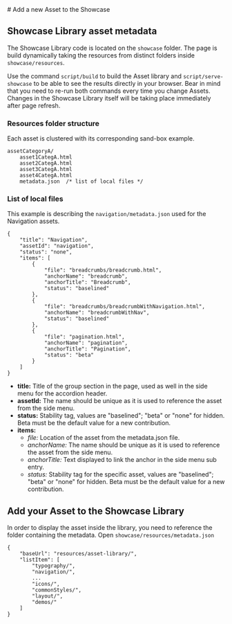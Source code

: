 <head>
    <title>How to Contribute - Add to the Showcase</title>
</head>
# Add a new Asset to the Showcase

## Showcase Library asset metadata

The Showcase Library code is located on the `showcase` folder.
The page is build dynamically taking the resources from distinct folders inside `showcase/resources`.

Use the command `script/build` to build the Asset library and `script/serve-showcase` to be able to see the results directly in your browser.
Bear in mind that you need to re-run both commands every time you change Assets.
Changes in the Showcase Library itself will be taking place immediately after page refresh.

### Resources folder structure

Each asset is clustered with its corresponding sand-box example.

    assetCategoryA/
        asset1CategA.html
        asset2CategA.html
        asset3CategA.html
        asset4CategA.html
        metadata.json  /* list of local files */

### List of local files

This example is describing the `navigation/metadata.json` used for the Navigation assets.

    {
        "title": "Navigation",
        "assetId": "navigation",
        "status": "none",
        "items": [
            {
                "file": "breadcrumbs/breadcrumb.html",
                "anchorName": "breadcrumb",
                "anchorTitle": "Breadcrumb",
                "status": "baselined"
            },
            {
                "file": "breadcrumbs/breadcrumbWithNavigation.html",
                "anchorName": "breadcrumbWithNav",
                "status": "baselined"
            },
            {
                "file": "pagination.html",
                "anchorName": "pagination",
                "anchorTitle": "Pagination",
                "status": "beta"
            }
        ]
    }

*   **title:**
            Title of the group section in the page, used as well in the side menu for the accordion header.
*   **assetId:**
            The name should be unique as it is used to reference the asset from the side menu.
*   **status:**
            Stability tag, values are "baselined"; "beta" or "none" for hidden.
            Beta must be the default value for a new contribution.
*   **items:**
    *   _file:_
                    Location of the asset from the metadata.json file.
    *   _anchorName:_
                    The name should be unique as it is used to reference the asset from the side menu.
    *   _anchorTitle:_
                    Text displayed to link the anchor in the side menu sub entry.
    *   _status:_
                    Stability tag for the specific asset, values are "baselined"; "beta" or "none" for hidden.
                    Beta must be the default value for a new contribution.

## Add your Asset to the Showcase Library

In order to display the asset inside the library, you need to reference the folder containing the metadata.
Open `showcase/resources/metadata.json`

    {
        "baseUrl": "resources/asset-library/",
        "listItem": [
            "typography/",
            "navigation/",
            ...
            "icons/",
            "commonStyles/",
            "layout/",
            "demos/"
        ]
    }
